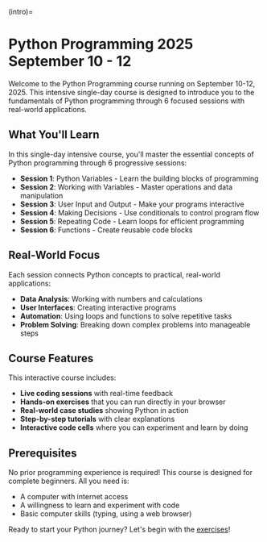 (intro)=
# Python Programming 2025 September 10 - 12

Welcome to the Python Programming course running on September 10-12, 2025. This intensive single-day course is designed to introduce you to the fundamentals of Python programming through 6 focused sessions with real-world applications.

## What You'll Learn

In this single-day intensive course, you'll master the essential concepts of Python programming through 6 progressive sessions:

- **Session 1**: Python Variables - Learn the building blocks of programming
- **Session 2**: Working with Variables - Master operations and data manipulation  
- **Session 3**: User Input and Output - Make your programs interactive
- **Session 4**: Making Decisions - Use conditionals to control program flow
- **Session 5**: Repeating Code - Learn loops for efficient programming
- **Session 6**: Functions - Create reusable code blocks

## Real-World Focus

Each session connects Python concepts to practical, real-world applications:
- **Data Analysis**: Working with numbers and calculations
- **User Interfaces**: Creating interactive programs
- **Automation**: Using loops and functions to solve repetitive tasks
- **Problem Solving**: Breaking down complex problems into manageable steps

## Course Features

This interactive course includes:
- **Live coding sessions** with real-time feedback
- **Hands-on exercises** that you can run directly in your browser
- **Real-world case studies** showing Python in action
- **Step-by-step tutorials** with clear explanations
- **Interactive code cells** where you can experiment and learn by doing

## Prerequisites

No prior programming experience is required! This course is designed for complete beginners. All you need is:
- A computer with internet access
- A willingness to learn and experiment with code
- Basic computer skills (typing, using a web browser)

Ready to start your Python journey? Let's begin with the [exercises](exercises/exercises)!